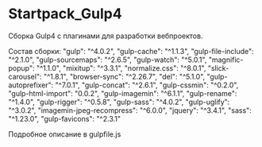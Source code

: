 # Startpack_Gulp4

Сборка Gulp4 с плагинами для разработки вебпроектов.

Состав сборки:
"gulp": "^4.0.2",
"gulp-cache": "^1.1.3",
"gulp-file-include": "^2.1.0",
"gulp-sourcemaps": "^2.6.5",
"gulp-watch": "^5.0.1",
"magnific-popup": "^1.1.0",
"mixitup": "^3.3.1",
"normalize.css": "^8.0.1",
"slick-carousel": "^1.8.1",
"browser-sync": "^2.26.7",
"del": "^5.1.0",
"gulp-autoprefixer": "^7.0.1",
"gulp-concat": "^2.6.1",
"gulp-cssmin": "^0.2.0",
"gulp-html-import": "0.0.2",
"gulp-imagemin": "^6.1.1",
"gulp-rename": "^1.4.0",
"gulp-rigger": "^0.5.8",
"gulp-sass": "^4.0.2",
"gulp-uglify": "^3.0.2",
"imagemin-jpeg-recompress": "^6.0.0",
"jquery": "^3.4.1",
 "sass": "^1.23.0",
 "gulp-favicons": "^2.3.1"
 
Подробное описание в gulpfile.js

